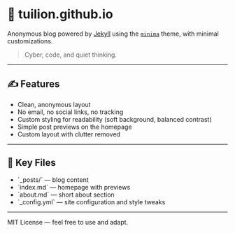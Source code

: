 # 🧠 tuilion.github.io

Anonymous blog powered by [Jekyll](https://jekyllrb.com/) using the [`minima`](https://github.com/jekyll/minima) theme, with minimal customizations.

> Cyber, code, and quiet thinking.

---

## ✍️ Features

- Clean, anonymous layout
- No email, no social links, no tracking
- Custom styling for readability (soft background, balanced contrast)
- Simple post previews on the homepage
- Custom layout with clutter removed

---

## 📁 Key Files

- \`_posts/\` — blog content
- \`index.md\` — homepage with previews
- \`about.md\` — short about section
- \`_config.yml\` — site configuration and style tweaks

---

MIT License — feel free to use and adapt.


